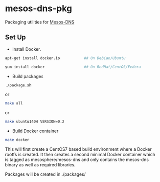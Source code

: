 mesos-dns-pkg
=============
Packaging utilities for [Mesos-DNS](https://github.com/mesosphere/mesos-dns)

Set Up
------
* Install Docker.

```bash
apt-get install docker.io			## On Debian/Ubuntu
```

```bash
yum install docker                  ## On RedHat/CentOS/Fedora
```

* Build packages

```bash
./package.sh
```

or

```bash
make all
```

or

```bash
make ubuntu1404 VERSION=0.2
```

* Build Docker container

```bash
make docker
```

This will first create a CentOS7 based build environment where a Docker rootfs is created.
It then creates a second minimal Docker container which is tagged as mesosphere/mesos-dns and only contains the mesos-dns binary as well as required libraries.


Packages will be created in ./packages/
